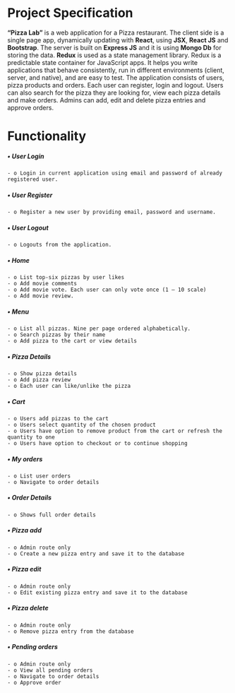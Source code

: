 # Project Specification

**“Pizza Lab”** is a web application for a Pizza restaurant. The client side is a single page app, dynamically updating with **React**, using **JSX**, **React JS** and **Bootstrap**. The server is built on **Express JS** and it is using **Mongo Db** for storing the data. **Redux** is used as a state management library. Redux is a predictable state container for JavaScript apps. It helps you write applications that behave consistently, run in different environments (client, server, and native), and are easy to test. The application consists of users, pizza products and orders. Each user can register, login and logout. Users can also search for the pizza they are looking for, view each pizza details and make orders. Admins can add, edit and delete pizza entries and approve orders.

# Functionality 

##### •	User Login 
    - o Login in current application using email and password of already registered user. 
##### •	User Register 
    - o Register a new user by providing email, password and username. 
##### •	User Logout 
    - o Logouts from the application. 
##### •	Home 
    - o List top-six pizzas by user likes
    - o Add movie comments  
    - o Add movie vote. Each user can only vote once (1 – 10 scale) 
    - o Add movie review. 
##### •	Menu
    - o List all pizzas. Nine per page ordered alphabetically.  
    - o Search pizzas by their name
    - o Add pizza to the cart or view details
##### •	Pizza Details
    - o Show pizza details
    - o Add pizza review
    - o Each user can like/unlike the pizza
##### •	Cart
    - o Users add pizzas to the cart
    - o Users select quantity of the chosen product
    - o Users have option to remove product from the cart or refresh the quantity to one
    - o Users have option to checkout or to continue shopping
##### •	My orders
    - o List user orders
    - o Navigate to order details
##### •	Order Details
    - o Shows full order details
##### •	Pizza add 
    - o Admin route only
    - o Create a new pizza entry and save it to the database
##### •	Pizza edit 
    - o Admin route only
    - o Edit existing pizza entry and save it to the database
##### •	Pizza delete
    - o Admin route only
    - o Remove pizza entry from the database
##### •	Pending orders 
    - o Admin route only
    - o View all pending orders
    - o Navigate to order details
    - o Approve order

